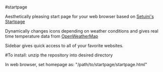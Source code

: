 #startpage

Aesthetically pleasing start page for your web browser based on [Setuini's Startpage](http://setuini.deviantart.com/art/Startpage-447948489)

Dynamically changes icons depending on weather conditions and gives real time temperature data from [OpenWeatherMap](http://www.openweathermap.org)

Sidebar gives quick access to all of your favorite websites.


#To install:
unzip the repository into desired directory

In web browser, set homepage as: "/path/to/startpage/startpage.html"
